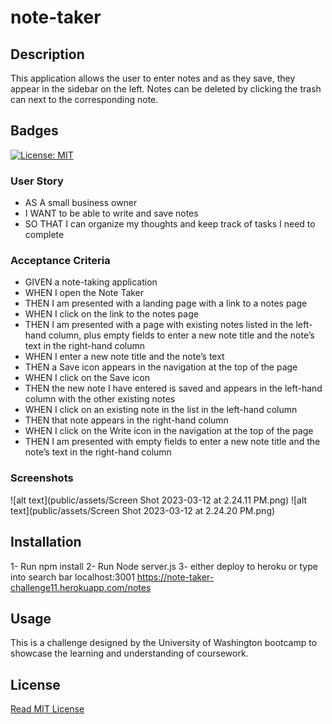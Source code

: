 # note-taker

## Description

This application allows the user to enter notes and as they save, they appear in the sidebar on the left. Notes can be deleted by clicking the trash can next to the corresponding note.

## Badges
[![License: MIT](https://img.shields.io/badge/License-MIT-yellow.svg)](https://opensource.org/licenses/MIT)

### User Story

  - AS A small business owner
  - I WANT to be able to write and save notes
  -  SO THAT I can organize my thoughts and keep track of tasks I need to complete

### Acceptance Criteria

  - GIVEN a note-taking application
  - WHEN I open the Note Taker
  - THEN I am presented with a landing page with a link to a notes page
  - WHEN I click on the link to the notes page
  - THEN I am presented with a page with existing notes listed in the left-hand column, plus empty fields to enter a new note title and the note’s text in the right-hand column
  - WHEN I enter a new note title and the note’s text
  - THEN a Save icon appears in the navigation at the top of the page
  - WHEN I click on the Save icon
  - THEN the new note I have entered is saved and appears in the left-hand column with the other existing notes
  - WHEN I click on an existing note in the list in the left-hand column
  - THEN that note appears in the right-hand column
  - WHEN I click on the Write icon in the navigation at the top of the page
  - THEN I am presented with empty fields to enter a new note title and the note’s text in the right-hand column

### Screenshots

![alt text](public/assets/Screen Shot 2023-03-12 at 2.24.11 PM.png)
![alt text](public/assets/Screen Shot 2023-03-12 at 2.24.20 PM.png)
 
  
## Installation

  1- Run npm install
  2- Run Node server.js
  3- either deploy to heroku or type into search bar localhost:3001
  https://note-taker-challenge11.herokuapp.com/notes
  
 ## Usage
 
 This is a challenge designed by the University of Washington bootcamp to showcase the learning and understanding of coursework.
 
 ## License
[Read MIT License](https://opensource.org/licenses/MIT)
